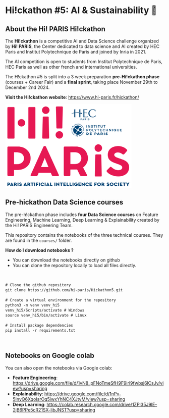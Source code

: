 # Hi!ckathon #5: AI & Sustainability 🌲


## About the Hi! PARIS Hi!ckathon
The **Hi!ckathon** is a competitive AI and Data Science challenge organized by **Hi! PARIS**, the Center dedicated to data science and AI created by HEC Paris and Institut Polytechnique de Paris and joined by Inria in 2021.

The AI competition is open to students from Institut Polytechnique de Paris, HEC Paris as well as other french and international universities.

The H!ckathon #5 is split into a 3 week preparation **pre-Hi!ckathon phase** (courses + Career Fair) and a **final sprint**, taking place November 29th to December 2nd 2024. 


**Visit the Hi!ckathon website**: https://www.hi-paris.fr/hickathon/

<img src="images/hi-paris.png" alt="My Image Description" width="400"/>

<br>

## Pre-hickathon Data Science courses
The pre-h!ckathon phase includes **four Data Science courses** on Feature Engineering, Machine Learning, Deep Learning & Explainability created by the Hi! PARIS Engineering Team.

This repository contains the notebooks of the three technical courses. They are found in the `courses/` folder. <br> 

**How do I download notebooks ?**
- You can download the notebooks directly on github
- You can clone the repository locally to load all files directly.

<br>

```
# Clone the github repository 
git clone https://github.com/hi-paris/Hickathon5.git

# Create a virtual environment for the repository
python3 -m venv venv_hi5
venv_hi5/Scripts/activate # Windows
source venv_hi5/bin/activate # Linux

# Install package dependencies
pip install -r requirements.txt
```

<br>

## Notebooks on Google colab
You can also open the notebooks via Google colab:
- **Feature Engineering**: https://drive.google.com/file/d/1vN8_pFNoTmeSfH9F9irl9fwbsj6lCsJv/view?usp=sharing
- **Explainability**: https://drive.google.com/file/d/1nPv-5InyQ6XqoIsrOq5iwxYhNC4XJtvM/view?usp=sharing
- **Deep Learning**: https://colab.research.google.com/drive/1ZPl35J9lE-2jB6PPe5cR21SX-ljbJNST?usp=sharing

